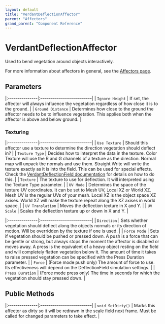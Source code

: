 ```yaml
---
layout: default
title: "VerdantDeflectionAffector"
parent: "Affectors"
grand_parent: "Component Reference"
---
```


# VerdantDeflectionAffector
Used to bend vegetation around objects interactively. 

For more information about affectors in general, see the [Affectors page](index.html). 

## Parameters

|:---------------|:--------------------------|
| `Ignore Height` | If set, the affector will always influence the vegetation regardless of how close it is to the ground.  |
| `Ground Distance` | Determines how close to the ground the affector needs to be to influence vegetation. This applies both when the affector is above and below ground. |

### Texturing

|:---------------|:--------------------------|
| `Use Texture` | Should this affector use a texture to determine the direction vegetation should deflect in? |
| `Texture Type` | Decides how to interpret the data in the texture. Color Texture will use the R and G channels of a texture as the direction. Normal map will unpack the normals and use them. Straight Write will write the texture exactly as it is into the field. This can be used for special effects. Check the [VerdantDeflectionField documentation](../Fields/VerdantDeflectionField.html) for details on how to do this. |
| `Texture` | The texture to use for deflection. It will interpreted using the Texture Type parameter. |
| `UV Mode` | Determines the space of the texture UV coordinates. It can be set to Mesh UV, Local XZ or World XZ. Mesh UV is the regular UVs of your mesh. Local XZ is the object space XZ axises. World XZ will make the texture repeat along the XZ axises in world space. |
| `UV Translation` | Moves the deflection texture in X and Y. |
| `UV Scale` | Scales the deflection texture up or down in X and Y. |

|:---------------|:--------------------------|
| `Direction` | Sets whether vegetation should deflect along the objects normals or its direction of motion. Will be overridden by the texture if one is used. |
| `Force Mode` | Sets if vegetation should be pushed or pressed down. A push is a force that can be gentle or strong, but always stops the moment the affector is disabled or moves away. A press is the equivalent of a heavy object resting on the field and will completely flatten vegetation below it. The amount of time it takes to raise pressed vegetation can be specified with the Press Duration parameter. |
| `Force` | (Force mode push only) The amount of force to use. Its effectiveness will depend on the DeflectionField simulation settings. |
| `Press Duration` | (Force mode press only) The time in seconds for which the vegetation should stay pressed down. |

## Public Methods

|:---------------|:--------------------------|
| `void SetDirty()` | Marks this affector as dirty so it will be redrawn in the scale field next frame. Must be called for changed parameters to take effect. |


